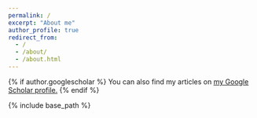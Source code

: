 ```yaml
---
permalink: /
excerpt: "About me"
author_profile: true
redirect_from: 
  - /
  - /about/
  - /about.html
---
```


{% if author.googlescholar %}
  You can also find my articles on <u><a href="{{author.googlescholar}}">my Google Scholar profile</a>.</u>
{% endif %}

{% include base_path %}
